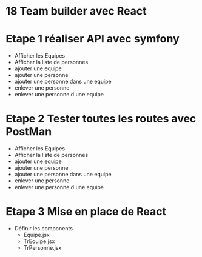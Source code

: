# 18 Team builder avec React

# Etape 1 réaliser API avec symfony
- Afficher les Equipes  
- Afficher la liste de personnes  
- ajouter une equipe  
- ajouter une personne  
- ajouter une personne dans une equipe  
- enlever une personne  
- enlever une personne d'une equipe  

# Etape 2 Tester toutes les routes avec PostMan
- Afficher les Equipes  
- Afficher la liste de personnes  
- ajouter une equipe  
- ajouter une personne  
- ajouter une personne dans une equipe  
- enlever une personne  
- enlever une personne d'une equipe 

# Etape 3 Mise en place de React
- Définir les components
  - Equipe.jsx    
  - TrEquipe.jsx  
  - TrPersonne.jsx  
  
